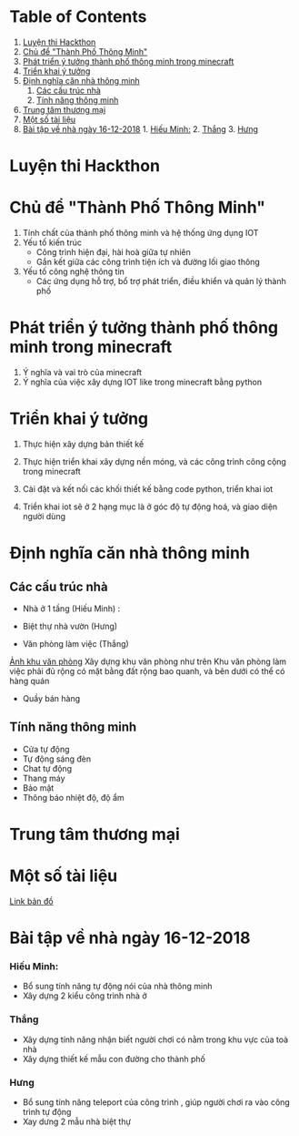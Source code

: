 # Table of Contents

1.  [Luyện thi Hackthon](#org8cf1626)
2.  [Chủ để "Thành Phố Thông Minh"](#orga4cfb10)
3.  [Phát triển ý tưởng thành phố thông minh trong minecraft](#org1d5c2f4)
4.  [Triển khai ý tưởng](#orgb0901bc)
5.  [Định nghĩa căn nhà thông minh](#org48021d0)
    1.  [Các cấu trúc nhà](#orgdc022bf)
    2.  [Tính năng thông minh](#orgb648bdc)
6.  [Trung tâm thương mại](#orgb1e7e04)
7.  [Một số tài liệu](#orgaf67d57)
8.  [Bài tập về nhà ngày 16-12-2018](#org6bd02f0)
        1.  [Hiếu Minh:](#org8ec4b41)
        2.  [Thắng](#org0b46332)
        3.  [Hưng](#org053b21c)


<a id="org8cf1626"></a>

# Luyện thi Hackthon


<a id="orga4cfb10"></a>

# Chủ để "Thành Phố Thông Minh"

1.  Tính chất của thành phố thông minh và hệ thống ứng dụng IOT
2.  Yếu tố kiến trúc
    -   Công trình hiện đại, hài hoà giữa tự nhiên
    -   Gắn kết giữa các công trình tiện ích và đường lối giao thông
3.  Yếu tố công nghệ thông tin
    -   Các ứng dụng hỗ trợ, bổ trợ phát triển, điều khiển và quản lý thành phố


<a id="org1d5c2f4"></a>

# Phát triển ý tưởng thành phố thông minh trong minecraft

1.  Ý nghĩa và vai trò của minecraft
2.  Ý nghĩa của việc xây dựng IOT like trong minecraft bằng python


<a id="orgb0901bc"></a>

# Triển khai ý tưởng

1.  Thực hiện xây dựng bản thiết kế
2.  Thực hiện triển khai xây dựng nền móng, và các công trình công cộng trong minecraft

3.  Cài đặt và kết nối các khối thiết kế bằng code python, triển khai iot
4.  Triển khai iot sẽ ở 2 hạng mục là ở góc độ tự động hoá, và giao diện người dùng


<a id="org48021d0"></a>

# Định nghĩa căn nhà thông minh


<a id="orgdc022bf"></a>

## Các cấu trúc nhà

-   Nhà ở 1 tầng (Hiếu Minh) :

-   Biệt thự nhà vườn (Hưng)
-   Văn phòng làm việc (Thắng)

[Ảnh khu văn phòng](https://lentinemarine.com/wp-content/uploads/victorian-style-town-hotel-world-keralis-minecraft-project_294858.jpg)
  Xây dựng khu văn phòng như trên
  Khu văn phòng làm việc phải đủ rộng có mặt bằng đất rộng bao quanh, và bên dưới có thể có hàng quán

-   Quầy bán hàng


<a id="orgb648bdc"></a>

## Tính năng thông minh

-   Cửa tự động
-   Tự động sáng đèn
-   Chat tự động
-   Thang máy
-   Bảo mật
-   Thông báo nhiệt độ, độ ẩm


<a id="orgb1e7e04"></a>

# Trung tâm thương mại


<a id="orgaf67d57"></a>

# Một số tài liệu

[Link bản đồ](https:https://www.draw.io/?lightbox=1&highlight=0000ff&edit=_blank&layers=1&nav=1#R1VnJsps4FP0aLTsFEoNZGvySVKXSG6cqa57RA1WDcDCe8vXRyCQ5z0njKrywLS4SXM45d0AGKKkun5p0X3ytM1wC6GQXgDYAQtdFAfvhlqu0BPyIG%252FKGZGpSb9iSn1gZHWU9kgwfRhPbui5bsh8bdzWleNeObGnT1OfxtLe6HN91n%252BbYMGx3aWlav5OsLaR1BcPe%252FhmTvNB3doNInqlSPVk9yaFIs%252Fo8MKEXgJKmrls5qi4JLjl4Ghe57uONs51jDabtPQsU7qe0PKpnU361V%252F2wTX2kGebzHYDic0FavN2nO372zOhltqKtSnbksmHepBlh907qsm6YjdaUTYxNt5SnJ9y0%252BDIwKTc%252F4brCbXNlUzrVwA%252B%252BXHTVFgXiuefAd5StGODfGVPFe95dvYeGDRQ6dqR8C1JBye4QZ%252BQ0Qiz4ceT0xezB2n%252FSkuQUoDWbUeK3tj%252FLRrn6FVc57FOqbRcAk59shVzHnE%252FYJ0grDjZ9PewHy5jbw5UDs3BrbH20p6HwVQ%252F%252ByMGJ6LhHY2Ud2qb%252BD0909UbKcmJSj7HZMalhZo%252B5xAiL3bU6UZEs47exSnks9jlkGzkj0XqmZiGyavb%252FSzYyJPulOPJc2YAkALEDXlwQxyDa0JzfXR2uNjtN0mujCXJ9pv%252FElzTDkB%252B4jm%252FOs1mWmU9gOCbGhSYzHXlDZlYzMKMz14CaBCQIxJ6g4kT4wXpNTTi%252FSZrWYP2RT31WtKEld1vRDuZA2zXQloEAEg9ErgSex0UXAlYdjxMwLQRHDr%252FuNJzM1TJ6dJ50eXQn4ns68bO81jNx66I7IglauHXnSHKu2cK8T64F%252BAGfu7TmC3SghZyMZULv3ZPEbOVlHuhtPdEygeqAuU5awvd6RzgHToGB07%252B92ioxcrmzdJxIYkshFomEO%252Bp86BLJoNvqJ34lTNHPk0M8b8yP7reHQrbxE%252Foz8BPeyY9MKUQnkpAuFU7oh5OXJTug%252FoMAXd3IyXTQ5NC86JHcLxVJNOnfrTiGjxKm2cF%252Fa44CvVaoElaysgmt8nh39rrMsdJnRH%252FcK7eQbeZAydPJW9WEHt%252FrjG64JDIZ%252B1674mylyymLn6dJS0bbGt3ZtrreDHVD1x4jjE48Ea0QlXzzkIIC41IKoRpze6OK8PLBu2vek4rUmqDAUkeWSs2067RSY%252B06ozmoQU%252FT%252BqCJhr2VrRKYOM2iYO9pYIKTDsSz6elRMJn1cqkwdZuueuse3QcTmgMmsxwuFabuXaJT031BNwdMyCwbW1maqagdqg7zbQr9kqxahkhsO0z2mZcJsLf6y%252FQ%252FR%252FZHtzaULgrJ9UZX45iPGvkKses7KYY%252FIkvF1g%252Ff73ltmwpztLwI%252Fk68r%252Bl1qaBNBelZdhgeJ0izHbF05d2rQUTk%252B9egqV8mqNP%252B27P8fWLtv%252F%252BiKrPD%252Fn9XcW7w7zV6%252BQU%253D)


<a id="org6bd02f0"></a>

# Bài tập về nhà ngày 16-12-2018


<a id="org8ec4b41"></a>

### Hiếu Minh:

-   Bổ sung tính năng tự động nói của nhà thông minh
-   Xây dựng 2 kiểu công trình nhà ở


<a id="org0b46332"></a>

### Thắng

-   Xây dựng tính năng nhận biết người chơi có nằm trong khu vực của toà nhà
-   Xây dựng thiết kế mẫu con đường cho thành phố


<a id="org053b21c"></a>

### Hưng

-   Bổ sung tính năng teleport của công trình , giúp người chơi ra vào công trình tự động
-   Xay dưng 2 mẫu nhà biệt thự
